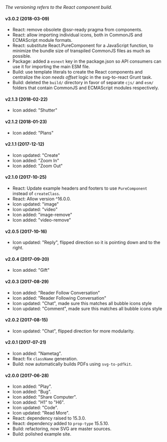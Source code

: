 _The versioning refers to the React component build._

#### v3.0.2 (2018-03-09)
* React: remove obsolete @ssr-ready pragma from components.
* React: allow importing individual icons, both in CommonJS and ECMAScript module formats.
* React: substitute React.PureComponent for a JavaScript function, to minimize the bundle size of transpiled CommonJS files as much as possible.
* Package: added a `esnext` key in the package.json so API consumers can use it for importing the main ESM file.
* Build: use template literals to create the React components and centralize the _icon needs offset_ logic in the svg-to-react Grunt task.
* Build: deleted the `build/` directory in favor of separate `cjs/` and `esm/` folders that contain CommonJS and ECMAScript modules respectively.

#### v2.1.3 (2018-02-22)
* Icon added: "Shutter"

#### v2.1.2 (2018-01-23)
* Icon added: "Plans"

#### v2.1.1 (2017-12-12)
* Icon updated: "Create"
* Icon added: "Zoom In"
* Icon added: "Zoom Out"

#### v2.1.0 (2017-10-25)
* React: Update example headers and footers to use `PureComponent` instead of `createClass`.
* React: Allow version ^16.0.0.
* Icon updated: "image"
* Icon updated: "video"
* Icon added: "image-remove"
* Icon added: "video-remove"

#### v2.0.5 (2017-10-16)
* Icon updated: "Reply", flipped direction so it is pointing down and to the right.

#### v2.0.4 (2017-09-20)
* Icon added: "Gift"

#### v2.0.3 (2017-08-29)
* Icon added: "Reader Follow Conversation"
* Icon added: "Reader Following Conversation"
* Icon updated: "Chat", made sure this matches all bubble icons style
* Icon updated: "Comment", made sure this matches all bubble icons style

#### v2.0.2 (2017-08-15)

* Icon updated: "Chat", flipped direction for more modularity.

#### v2.0.1 (2017-07-21)

* Icon added: "Nametag".
* React: fix `className` generation.
* Build: now automatically builds PDFs using `svg-to-pdfkit`.

#### v2.0.0 (2017-06-28)

* Icon added: "Play".
* Icon added: "Bug".
* Icon added: "Share Computer".
* Icon added: "H1" to "H6".
* Icon updated: "Code".
* Icon updated: "Read More".
* React: dependency raised to 15.3.0.
* React: dependency added to `prop-type` 15.5.10.
* Build: refactoring, now SVG are master sources.
* Build: polished example site.

